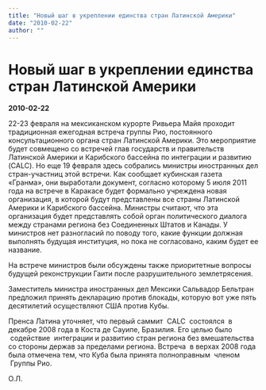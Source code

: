 ```yaml
---
title: "Новый шаг в укреплении единства стран Латинской Америки"
date: "2010-02-22"
author: ""
---
```


# Новый шаг в укреплении единства стран Латинской Америки

**2010-02-22** 

22-23 февраля на мексиканском курорте Ривьера Майя проходит традиционная ежегодная встреча группы Рио, постоянного консультационного органа стран Латинской Америки. Это мероприятие будет совмещено со встречей глав государств и правительств Латинской Америки и Карибского бассейна по интеграции и развитию (CALC). Но еще 19 февраля здесь собрались министры иностранных дел стран-участниц этой встречи. Как сообщает кубинская газета «Гранма», они выработали документ, согласно которому 5 июля 2011 года на встрече в Каракасе будет формально учреждена новая организация, в которой будут представлены все страны Латинской Америки и Карибского бассейна. Министры считают, что эта организация будет представлять собой орган политического диалога между странами региона без Соединенных Штатов и Канады. У министров нет разногласий по поводу того, какие функции должная выполнять будущая институция, но пока не согласовано, каким будет ее название.

На встрече министров были обсуждены также приоритетные вопросы будущей реконструкции Гаити после разрушительного землетрясения.

Заместитель министра иностранных дел Мексики Сальвадор Бельтран предложил принять декларацию против блокады, которую вот уже пять десятилетий осуществляют США против Кубы.

Пренса Латина уточняет, что первый саммит  CALC  состоялся  в декабре 2008 года в Коста де Сауипе, Бразилия. Его целью было  содействие  интеграции и развитию стран региона без вмешательства со стороны держав за пределами региона. Встреча  в верхах 2008 года была отмечена тем, что Куба была принята полноправным  членом  Группы Рио.

О.Л.